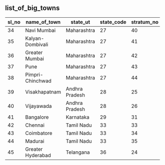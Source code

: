 ## list_of_big_towns
| sl_no | name_of_town | state_ut | state_code | stratum_no |
|---|---|---|---|---|
| 34 | Navi Mumbai | Maharashtra | 27 | 40 |
| 35 | Kalyan-Dombivali | Maharashtra | 27 | 41 |
| 36 | Greater Mumbai | Maharashtra | 27 | 42 |
| 37 | Pune | Maharashtra | 27 | 43 |
| 38 | Pimpri-Chinchwad | Maharashtra | 27 | 44 |
| 39 | Visakhapatnam | Andhra Pradesh | 28 | 25 |
| 40 | Vijayawada | Andhra Pradesh | 28 | 26 |
| 41 | Bangalore | Karnataka | 29 | 31 |
| 42 | Chennai | Tamil Nadu | 33 | 33 |
| 43 | Coimbatore | Tamil Nadu | 33 | 34 |
| 44 | Madurai | Tamil Nadu | 33 | 35 |
| 45 | Greater Hyderabad | Telangana | 36 | 24 |